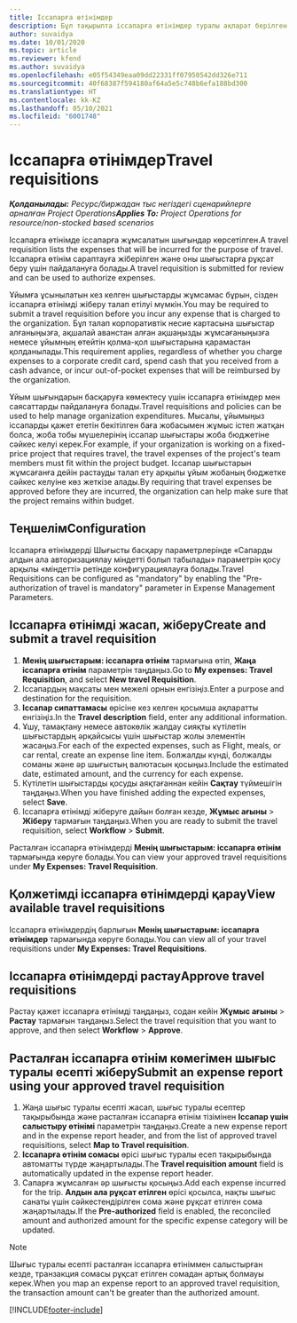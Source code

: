 ```yaml
---
title: Іссапарға өтінімдер
description: Бұл тақырыпта іссапарға өтінімдер туралы ақпарат берілген.
author: suvaidya
ms.date: 10/01/2020
ms.topic: article
ms.reviewer: kfend
ms.author: suvaidya
ms.openlocfilehash: e05f54349eaa09dd22331ff07950542dd326e711
ms.sourcegitcommit: 40f68387f594180af64a5e5c748b6efa188bd300
ms.translationtype: HT
ms.contentlocale: kk-KZ
ms.lasthandoff: 05/10/2021
ms.locfileid: "6001748"
---
```

# <a name="travel-requisitions"></a><span data-ttu-id="3ddf7-103">Іссапарға өтінімдер</span><span class="sxs-lookup"><span data-stu-id="3ddf7-103">Travel requisitions</span></span>

<span data-ttu-id="3ddf7-104">_**Қолданылады:** Ресурс/биржадан тыс негіздегі сценарийлерге арналған Project Operations_</span><span class="sxs-lookup"><span data-stu-id="3ddf7-104">_**Applies To:** Project Operations for resource/non-stocked based scenarios_</span></span>

<span data-ttu-id="3ddf7-105">Іссапарға өтінімде іссапарға жұмсалатын шығындар көрсетілген.</span><span class="sxs-lookup"><span data-stu-id="3ddf7-105">A travel requisition lists the expenses that will be incurred for the purpose of travel.</span></span> <span data-ttu-id="3ddf7-106">Іссапарға өтінім сараптауға жіберілген және оны шығыстарға рұқсат беру үшін пайдалануға болады.</span><span class="sxs-lookup"><span data-stu-id="3ddf7-106">A travel requisition is submitted for review and can be used to authorize expenses.</span></span>

<span data-ttu-id="3ddf7-107">Ұйымға ұсынылатын кез келген шығыстарды жұмсамас бұрын, сізден іссапарға өтінімді жіберу талап етілуі мүмкін.</span><span class="sxs-lookup"><span data-stu-id="3ddf7-107">You may be required to submit a travel requisition before you incur any expense that is charged to the organization.</span></span> <span data-ttu-id="3ddf7-108">Бұл талап корпоративтік несие картасына шығыстар алғаныңызға, ақшалай аванстан алған ақшаңызды жұмсағаныңызға немесе ұйымның өтейтін қолма-қол шығыстарына қарамастан қолданылады.</span><span class="sxs-lookup"><span data-stu-id="3ddf7-108">This requirement applies, regardless of whether you charge expenses to a corporate credit card, spend cash that you received from a cash advance, or incur out-of-pocket expenses that will be reimbursed by the organization.</span></span>

<span data-ttu-id="3ddf7-109">Ұйым шығындарын басқаруға көмектесу үшін іссапарға өтінімдер мен саясаттарды пайдалануға болады.</span><span class="sxs-lookup"><span data-stu-id="3ddf7-109">Travel requisitions and policies can be used to help manage organization expenditures.</span></span> <span data-ttu-id="3ddf7-110">Мысалы, ұйымыңыз іссапарды қажет ететін бекітілген баға жобасымен жұмыс істеп жатқан болса, жоба тобы мүшелерінің іссапар шығыстары жоба бюджетіне сәйкес келуі керек.</span><span class="sxs-lookup"><span data-stu-id="3ddf7-110">For example, if your organization is working on a fixed-price project that requires travel, the travel expenses of the project's team members must fit within the project budget.</span></span> <span data-ttu-id="3ddf7-111">Іссапар шығыстарын жұмсағанға дейін растауды талап ету арқылы ұйым жобаның бюджетке сәйкес келуіне көз жеткізе алады.</span><span class="sxs-lookup"><span data-stu-id="3ddf7-111">By requiring that travel expenses be approved before they are incurred, the organization can help make sure that the project remains within budget.</span></span>

## <a name="configuration"></a><span data-ttu-id="3ddf7-112">Теңшелім</span><span class="sxs-lookup"><span data-stu-id="3ddf7-112">Configuration</span></span> 

<span data-ttu-id="3ddf7-113">Іссапарға өтінімдерді Шығысты басқару параметрлерінде «Сапарды алдын ала авторизациялау міндетті болып табылады» параметрін қосу арқылы «міндетті» ретінде конфигурациялауға болады.</span><span class="sxs-lookup"><span data-stu-id="3ddf7-113">Travel Requisitions can be configured as "mandatory" by enabling the "Pre-authorization of travel is mandatory" parameter in Expense Management Parameters.</span></span> 

## <a name="create-and-submit-a-travel-requisition"></a><span data-ttu-id="3ddf7-114">Іссапарға өтінімді жасап, жіберу</span><span class="sxs-lookup"><span data-stu-id="3ddf7-114">Create and submit a travel requisition</span></span>

1. <span data-ttu-id="3ddf7-115">**Менің шығыстарым: іссапарға өтінім** тармағына өтіп, **Жаңа іссапарға өтінім** параметрін таңдаңыз.</span><span class="sxs-lookup"><span data-stu-id="3ddf7-115">Go to **My expenses: Travel Requisition**, and select **New travel Requisition**.</span></span>
2. <span data-ttu-id="3ddf7-116">Іссапардың мақсаты мен межелі орнын енгізіңіз.</span><span class="sxs-lookup"><span data-stu-id="3ddf7-116">Enter a purpose and destination for the requisition.</span></span>
3. <span data-ttu-id="3ddf7-117">**Іссапар сипаттамасы** өрісіне кез келген қосымша ақпаратты енгізіңіз.</span><span class="sxs-lookup"><span data-stu-id="3ddf7-117">In the  **Travel description** field, enter any additional information.</span></span> 
4. <span data-ttu-id="3ddf7-118">Ұшу, тамақтану немесе автокөлік жалдау сияқты күтілетін шығыстардың әрқайсысы үшін шығыстар жолы элементін жасаңыз.</span><span class="sxs-lookup"><span data-stu-id="3ddf7-118">For each of the expected expenses, such as Flight, meals, or car rental, create an expense line item.</span></span> <span data-ttu-id="3ddf7-119">Болжалды күнді, болжалды соманы және әр шығыстың валютасын қосыңыз.</span><span class="sxs-lookup"><span data-stu-id="3ddf7-119">Include the estimated date, estimated amount, and the currency for each expense.</span></span> 
5. <span data-ttu-id="3ddf7-120">Күтілетін шығыстарды қосуды аяқтағаннан кейін **Сақтау** түймешігін таңдаңыз.</span><span class="sxs-lookup"><span data-stu-id="3ddf7-120">When you have finished adding the expected expenses, select **Save**.</span></span>
6. <span data-ttu-id="3ddf7-121">Іссапарға өтінімді жіберуге дайын болған кезде, **Жұмыс ағыны** > **Жіберу** тармағын таңдаңыз.</span><span class="sxs-lookup"><span data-stu-id="3ddf7-121">When you are ready to submit the travel requisition, select **Workflow** > **Submit**.</span></span>

<span data-ttu-id="3ddf7-122">Расталған іссапарға өтінімдерді **Менің шығыстарым: іссапарға өтінім** тармағында көруге болады.</span><span class="sxs-lookup"><span data-stu-id="3ddf7-122">You can view your approved travel requisitions under **My Expenses: Travel Requisition**.</span></span> 

## <a name="view-available-travel-requisitions"></a><span data-ttu-id="3ddf7-123">Қолжетімді іссапарға өтінімдерді қарау</span><span class="sxs-lookup"><span data-stu-id="3ddf7-123">View available travel requisitions</span></span>

<span data-ttu-id="3ddf7-124">Іссапарға өтінімдердің барлығын **Менің шығыстарым: іссапарға өтінімдер** тармағында көруге болады.</span><span class="sxs-lookup"><span data-stu-id="3ddf7-124">You can view all of your travel requisitions under **My Expenses: Travel Requisitions**.</span></span>

## <a name="approve-travel-requisitions"></a><span data-ttu-id="3ddf7-125">Іссапарға өтінімдерді растау</span><span class="sxs-lookup"><span data-stu-id="3ddf7-125">Approve travel requisitions</span></span>

<span data-ttu-id="3ddf7-126">Растау қажет іссапарға өтінімді таңдаңыз, содан кейін **Жұмыс ағыны** > **Растау** тармағын таңдаңыз.</span><span class="sxs-lookup"><span data-stu-id="3ddf7-126">Select the travel requisition that you want to approve, and then select **Workflow** > **Approve**.</span></span>  

## <a name="submit-an-expense-report-using-your-approved-travel-requisition"></a><span data-ttu-id="3ddf7-127">Расталған іссапарға өтінім көмегімен шығыс туралы есепті жіберу</span><span class="sxs-lookup"><span data-stu-id="3ddf7-127">Submit an expense report using your approved travel requisition</span></span>

1. <span data-ttu-id="3ddf7-128">Жаңа шығыс туралы есепті жасап, шығыс туралы есептер тақырыбында және расталған іссапарға өтінім тізімінен **Іссапар үшін салыстыру өтінімі** параметрін таңдаңыз.</span><span class="sxs-lookup"><span data-stu-id="3ddf7-128">Create a new expense report and in the expense report header, and from the list of approved travel requisitions, select **Map to Travel requisition**.</span></span>
2. <span data-ttu-id="3ddf7-129">**Іссапарға өтінім сомасы** өрісі шығыс туралы есеп тақырыбында автоматты түрде жаңартылады.</span><span class="sxs-lookup"><span data-stu-id="3ddf7-129">The **Travel requisition amount** field is automatically updated in the expense report header.</span></span>
3. <span data-ttu-id="3ddf7-130">Сапарға жұмсалған әр шығысты қосыңыз.</span><span class="sxs-lookup"><span data-stu-id="3ddf7-130">Add each expense incurred for the trip.</span></span> <span data-ttu-id="3ddf7-131">**Алдын ала рұқсат етілген** өрісі қосылса, нақты шығыс санаты үшін сәйкестендірілген сома және рұқсат етілген сома жаңартылады.</span><span class="sxs-lookup"><span data-stu-id="3ddf7-131">If the **Pre-authorized** field is enabled, the reconciled amount and authorized amount for the specific expense category will be updated.</span></span>

> [!NOTE]
> <span data-ttu-id="3ddf7-132">Шығыс туралы есепті расталған іссапарға өтініммен салыстырған кезде, транзакция сомасы рұқсат етілген сомадан артық болмауы керек.</span><span class="sxs-lookup"><span data-stu-id="3ddf7-132">When you map an expense report to an approved travel requisition, the transaction amount can't be greater than the authorized amount.</span></span> 


[!INCLUDE[footer-include](../includes/footer-banner.md)]